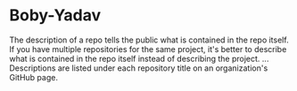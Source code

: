 # Boby-Yadav
The description of a repo tells the public what is contained in the repo itself. If you have multiple repositories for the same project, it's better to describe what is contained in the repo itself instead of describing the project. ... Descriptions are listed under each repository title on an organization's GitHub page.
